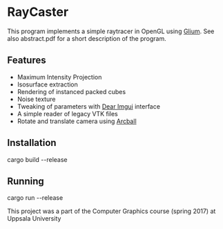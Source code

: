 # RayCaster

This program implements a simple raytracer in OpenGL using [Glium](https://github.com/tomaka/glium). See also abstract.pdf for a short description of the program.

## Features
 * Maximum Intensity Projection
 * Isosurface extraction
 * Rendering of instanced packed cubes
 * Noise texture
 * Tweaking of parameters with [Dear Imgui](https://github.com/Gekkio/imgui-rs) interface
 * A simple reader of legacy VTK files
 * Rotate and translate camera using [Arcball](https://github.com/Twinklebear/arcball)


## Installation
cargo build --release

## Running
cargo run --release

This project was a part of the Computer Graphics course (spring 2017) at Uppsala University
